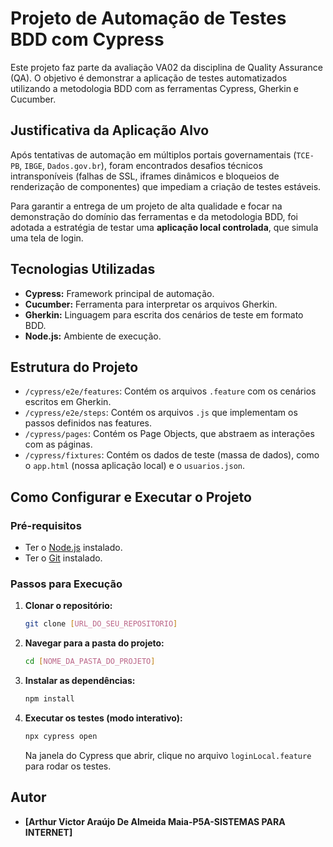 # Projeto de Automação de Testes BDD com Cypress

Este projeto faz parte da avaliação VA02 da disciplina de Quality Assurance (QA). O objetivo é demonstrar a aplicação de testes automatizados utilizando a metodologia BDD com as ferramentas Cypress, Gherkin e Cucumber.

## Justificativa da Aplicação Alvo

Após tentativas de automação em múltiplos portais governamentais (`TCE-PB`, `IBGE`, `Dados.gov.br`), foram encontrados desafios técnicos intransponíveis (falhas de SSL, iframes dinâmicos e bloqueios de renderização de componentes) que impediam a criação de testes estáveis.

Para garantir a entrega de um projeto de alta qualidade e focar na demonstração do domínio das ferramentas e da metodologia BDD, foi adotada a estratégia de testar uma **aplicação local controlada**, que simula uma tela de login.

## Tecnologias Utilizadas

* **Cypress:** Framework principal de automação.
* **Cucumber:** Ferramenta para interpretar os arquivos Gherkin.
* **Gherkin:** Linguagem para escrita dos cenários de teste em formato BDD.
* **Node.js:** Ambiente de execução.

## Estrutura do Projeto

* `/cypress/e2e/features`: Contém os arquivos `.feature` com os cenários escritos em Gherkin.
* `/cypress/e2e/steps`: Contém os arquivos `.js` que implementam os passos definidos nas features.
* `/cypress/pages`: Contém os Page Objects, que abstraem as interações com as páginas.
* `/cypress/fixtures`: Contém os dados de teste (massa de dados), como o `app.html` (nossa aplicação local) e o `usuarios.json`.

## Como Configurar e Executar o Projeto

### Pré-requisitos

* Ter o [Node.js](https://nodejs.org/) instalado.
* Ter o [Git](https://git-scm.com/) instalado.

### Passos para Execução

1.  **Clonar o repositório:**
    ```bash
    git clone [URL_DO_SEU_REPOSITORIO]
    ```

2.  **Navegar para a pasta do projeto:**
    ```bash
    cd [NOME_DA_PASTA_DO_PROJETO]
    ```

3.  **Instalar as dependências:**
    ```bash
    npm install
    ```

4.  **Executar os testes (modo interativo):**
    ```bash
    npx cypress open
    ```
    Na janela do Cypress que abrir, clique no arquivo `loginLocal.feature` para rodar os testes.

## Autor

* **[Arthur Victor Araújo De Almeida Maia-P5A-SISTEMAS PARA INTERNET]**
